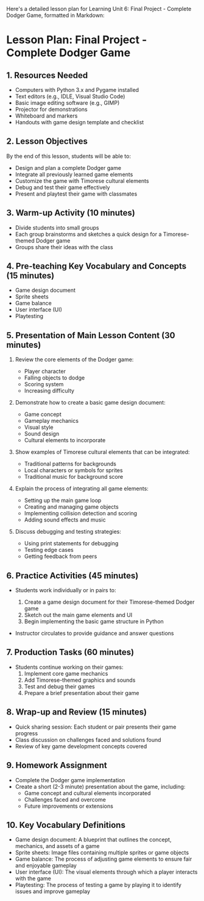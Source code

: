 Here's a detailed lesson plan for Learning Unit 6: Final Project - Complete Dodger Game, formatted in Markdown:

# Lesson Plan: Final Project - Complete Dodger Game

## 1. Resources Needed

- Computers with Python 3.x and Pygame installed
- Text editors (e.g., IDLE, Visual Studio Code)
- Basic image editing software (e.g., GIMP)
- Projector for demonstrations
- Whiteboard and markers
- Handouts with game design template and checklist

## 2. Lesson Objectives

By the end of this lesson, students will be able to:
- Design and plan a complete Dodger game
- Integrate all previously learned game elements
- Customize the game with Timorese cultural elements
- Debug and test their game effectively
- Present and playtest their game with classmates

## 3. Warm-up Activity (10 minutes)

- Divide students into small groups
- Each group brainstorms and sketches a quick design for a Timorese-themed Dodger game
- Groups share their ideas with the class

## 4. Pre-teaching Key Vocabulary and Concepts (15 minutes)

- Game design document
- Sprite sheets
- Game balance
- User interface (UI)
- Playtesting

## 5. Presentation of Main Lesson Content (30 minutes)

1. Review the core elements of the Dodger game:
   - Player character
   - Falling objects to dodge
   - Scoring system
   - Increasing difficulty

2. Demonstrate how to create a basic game design document:
   - Game concept
   - Gameplay mechanics
   - Visual style
   - Sound design
   - Cultural elements to incorporate

3. Show examples of Timorese cultural elements that can be integrated:
   - Traditional patterns for backgrounds
   - Local characters or symbols for sprites
   - Traditional music for background score

4. Explain the process of integrating all game elements:
   - Setting up the main game loop
   - Creating and managing game objects
   - Implementing collision detection and scoring
   - Adding sound effects and music

5. Discuss debugging and testing strategies:
   - Using print statements for debugging
   - Testing edge cases
   - Getting feedback from peers

## 6. Practice Activities (45 minutes)

- Students work individually or in pairs to:
  1. Create a game design document for their Timorese-themed Dodger game
  2. Sketch out the main game elements and UI
  3. Begin implementing the basic game structure in Python

- Instructor circulates to provide guidance and answer questions

## 7. Production Tasks (60 minutes)

- Students continue working on their games:
  1. Implement core game mechanics
  2. Add Timorese-themed graphics and sounds
  3. Test and debug their games
  4. Prepare a brief presentation about their game

## 8. Wrap-up and Review (15 minutes)

- Quick sharing session: Each student or pair presents their game progress
- Class discussion on challenges faced and solutions found
- Review of key game development concepts covered

## 9. Homework Assignment

- Complete the Dodger game implementation
- Create a short (2-3 minute) presentation about the game, including:
  - Game concept and cultural elements incorporated
  - Challenges faced and overcome
  - Future improvements or extensions

## 10. Key Vocabulary Definitions

- Game design document: A blueprint that outlines the concept, mechanics, and assets of a game
- Sprite sheets: Image files containing multiple sprites or game objects
- Game balance: The process of adjusting game elements to ensure fair and enjoyable gameplay
- User interface (UI): The visual elements through which a player interacts with the game
- Playtesting: The process of testing a game by playing it to identify issues and improve gameplay